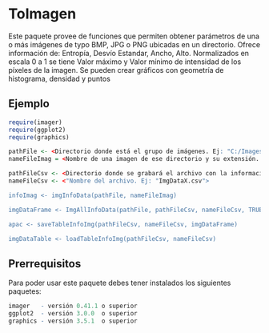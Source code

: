 # ToImagen

Este paquete provee de funciones que permiten obtener parámetros de una o más imágenes de typo BMP, JPG o PNG ubicadas en un directorio.
Ofrece información de: Entropía, Desvío Estandar, Ancho, Alto.
Normalizados en escala 0 a 1 se tiene Valor máximo y Valor mínimo de intensidad de los píxeles de la imagen.
Se pueden crear gráficos con geometría de histograma, densidad y puntos


## Ejemplo

```r
require(imager) 
require(ggplot2)
require(graphics)

pathFile <- <Directorio donde está el grupo de imágenes. Ej: "C:/Images">
nameFileImag = <Nombre de una imagen de ese directorio y su extensión. Ej: "Nube.jpg">

pathFileCsv <- <Directorio donde se grabará el archivo con la información. Ej: "C:/scv">
nameFileCsv <- <"Nombre del archivo. Ej: "ImgDataX.csv">

infoImag <- imgInfoData(pathFile, nameFileImag)

imgDataFrame <- ImgAllInfoData(pathFile, pathFileCsv, nameFileCsv, TRUE, TRUE)

apac <- saveTableInfoImg(pathFileCsv, nameFileCsv, imgDataFrame)

imgDataTable <- loadTableInfoImg(pathFileCsv, nameFileCsv)

```

## Prerrequisitos

Para poder usar este paquete debes tener instalados los siguientes paquetes:
```r
imager   - versión 0.41.1 o superior
ggplot2  - versión 3.0.0  o superior
graphics - versión 3.5.1  o superior

```
